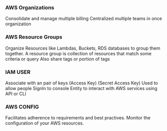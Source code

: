 ### AWS Organizations

  Consolidate and manage multiple billing
  Centralized multiple teams in once organization


### AWS Resource Groups

  Organize Resources like Lambdas, Buckets, RDS databases to group them together.
  A resource group is collection of resources that match some criteria or query
  Also share tags or portion of tags


### IAM USER
  Associate with an pair of keys (Access Key) (Secret Access Key)
  Used to allow people SignIn to console
  Entity to interact with AWS services using API or CLI



### AWS CONFIG
  Facilitates adherence to requirements and best practives.
  Monitor the configuration of your AWS resources.
  
